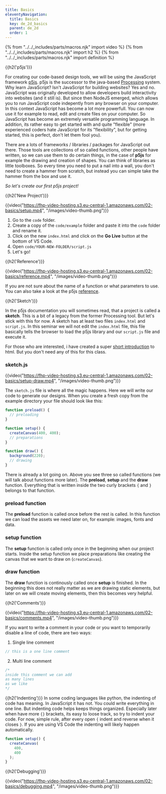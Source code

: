 ```yaml
---
title: Basics
eleventyNavigation:
  title: Basics
  key: de_2d_basics
  parent: de_2d
  order: 1
---
```


{% from "../../_includes/parts/macros.njk" import video %}
{% from "../../_includes/parts/macros.njk" import h2 %}
{% from "../../_includes/parts/macros.njk" import definition %}

{{h2('p5js')}}

For creating our code-based design tools, we will be using the JavaScript framework [p5js](https://www.p5js.org). p5js is the successor to the java-based [Processing](https://processing.org/) system. Why learn JavaScript? Isn't JavaScript for building websites? Yes and no. JavaScript was originally developed to allow developers build interactivity into websites (and it still is). But since then NodeJS emerged, which allows you to run JavaScript code indepently from any browser on your computer. In this context JavaScript has become a lot more powerfull. You can now use it for example to read, edit and create files on your computer. So JavaScript has become an extremely versatile programming language. In addition, its rather easy to get started with and quite "flexible" (more experienced coders hate JavaScript for its "flexibility", but for getting started, this is perfect, don't let them fool you).

There are a lots of frameworks / libraries / packages for JavaScript out there. Those tools are collections of so called functions, other people have written, so we can use them to do certain things, in the case of **p5js** for example the drawing and creation of shapes. You can think of libraries as little toolboxes. So every time you need to put a nail into a wall, you don't need to create a hammer from scratch, but instead you can simple take the hammer from the box and use it.

*So let's create our first p5js project!*

{{h2('New Project')}}

{{video("https://fhp-video-hosting.s3.eu-central-1.amazonaws.com/02-basics/setup.mp4", "/images/video-thumb.png")}}

1. Go to the `code` folder.
2. Create a copy of the `code/example` folder and paste it into the `code` folder and rename it.
3. Click on the new `index.html` and click on the **Go Live** button at the bottom of VS Code.
4. Open `code/YOUR-NEW-FOLDER/script.js`
5. Let's go!


{{h2('Reference')}}

{{video("https://fhp-video-hosting.s3.eu-central-1.amazonaws.com/02-basics/reference.mp4", "/images/video-thumb.png")}}

If you are not sure about the name of a function or what parameters to use. You can also take a look at the p5js [reference](https://p5js.org/reference/).

{{h2('Sketch')}}

In the p5js documentation you will sometimes read, that a project is called a **sketch**. This is a bit of a legacy from the former Processing tool. But let's stick with this for now. A sketch has at least two files `index.html` and `script.js`. In this seminar we will not edit the `index.html` file, this file basically tells the browser to load the p5js library and our `script.js` file and execute it.

For those who are interested, i have created a super [short introduction](html.md) to html. But you don't need any of this for this class.

### sketch.js

{{video("https://fhp-video-hosting.s3.eu-central-1.amazonaws.com/02-basics/setup-draw.mp4", "/images/video-thumb.png")}}

The `sketch.js` file is where all the magic happens. Here we will write our code to generate our designs. When you create a fresh copy from the example directory your file should look like this:

```js
function preload() {
  // preloading
}

function setup() {
  createCanvas(400, 400);
  // preparations
}

function draw() {
  background(220);
  // drawing
}
```

There is already a lot going on. Above you see three so called functions (we will talk about functions more later). The **preload**, **setup** and the **draw** function. Everything that is written inside the two curly brackets `{` and `}` belongs to that function.

### preload function

The **preload** function is called once before the rest is called. In this function we can load the assets we need later on, for example: images, fonts and data.


### setup function

The **setup** function is called only once in the beginning when our project starts. Inside the setup function we place preparations like creating the canvas that we want to draw on (`createCanvas`).

### draw function

The **draw** function is continously called once **setup** is finished. In the beginning this does not really matter as we are drawing static elements, but later on we will create moving elements, then this becomes very helpful.

{{h2('Comments')}}

{{video("https://fhp-video-hosting.s3.eu-central-1.amazonaws.com/02-basics/comments.mp4", "/images/video-thumb.png")}}

If you want to write a comment in your code or you want to temporarily disable a line of code, there are two ways:

1. Single line comment
```js
// this is a one line comment
```

2. Multi line comment
```js
/* 
inside this comment we can add
as many lines
as we like
*/
```

{{h2('Indenting')}}
In some coding languages like python, the indenting of code has meaning. In JavaScript it has not. You could write everything in one line. But indenting code helps keeps things organized. Especially later when have more `{}` brackets, its easy to loose track, so try to indent your code. For now, simple rule, after every open `{` indent and reverse when it closes `}`. If you are using VS Code the indenting will likely happen automatically.

```js
function setup() {
  createCanvas(
    400,
    400
  );
}
```


{{h2('Debugging')}}

{{video("https://fhp-video-hosting.s3.eu-central-1.amazonaws.com/02-basics/debugging.mp4", "/images/video-thumb.png")}}